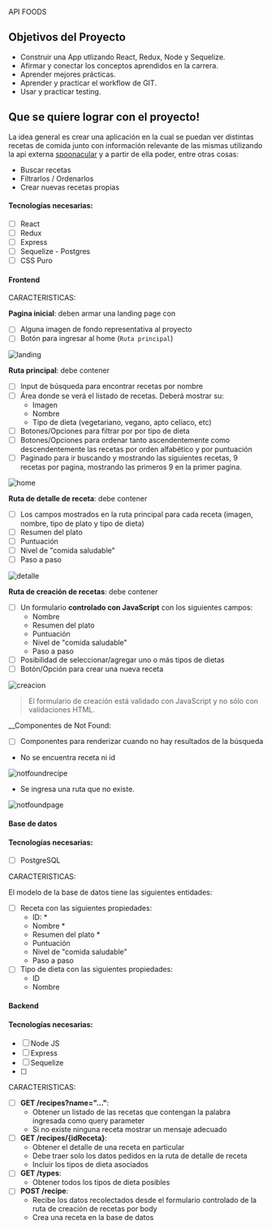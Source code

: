 API FOODS

## Objetivos del Proyecto

- Construir una App utlizando React, Redux, Node y Sequelize.
- Afirmar y conectar los conceptos aprendidos en la carrera.
- Aprender mejores prácticas.
- Aprender y practicar el workflow de GIT.
- Usar y practicar testing.


 ## Que se quiere lograr con el proyecto!
 
La idea general es crear una aplicación en la cual se puedan ver distintas recetas de comida junto con información relevante de las mismas utilizando la api externa [spoonacular](https://spoonacular.com/food-api) y a partir de ella poder, entre otras cosas:

  - Buscar recetas
  - Filtrarlos / Ordenarlos
  - Crear nuevas recetas propias

#### Tecnologías necesarias:
- [ ] React
- [ ] Redux
- [ ] Express
- [ ] Sequelize - Postgres
- [ ] CSS Puro

#### Frontend

CARACTERISTICAS:

__Pagina inicial__: deben armar una landing page con
- [ ] Alguna imagen de fondo representativa al proyecto
- [ ] Botón para ingresar al home (`Ruta principal`)

![landing](https://user-images.githubusercontent.com/82724532/177237789-be316c08-447c-4d62-a436-24d0b5edbef6.jpg)

__Ruta principal__: debe contener
- [ ] Input de búsqueda para encontrar recetas por nombre
- [ ] Área donde se verá el listado de recetas. Deberá mostrar su:
  - Imagen
  - Nombre
  - Tipo de dieta (vegetariano, vegano, apto celíaco, etc)
- [ ] Botones/Opciones para filtrar por por tipo de dieta
- [ ] Botones/Opciones para ordenar tanto ascendentemente como descendentemente las recetas por orden alfabético y por puntuación
- [ ] Paginado para ir buscando y mostrando las siguientes recetas, 9 recetas por pagina, mostrando las primeros 9 en la primer pagina.

![home](https://user-images.githubusercontent.com/82724532/177238394-fa5978d7-0465-4977-a09f-16db25de14e3.jpg)


__Ruta de detalle de receta__: debe contener
- [ ] Los campos mostrados en la ruta principal para cada receta (imagen, nombre, tipo de plato y tipo de dieta)
- [ ] Resumen del plato
- [ ] Puntuación
- [ ] Nivel de "comida saludable"
- [ ] Paso a paso

![detalle](https://user-images.githubusercontent.com/82724532/177237856-b44175e7-168c-44f9-92e2-9513c093f2e8.jpg)

__Ruta de creación de recetas__: debe contener
- [ ] Un formulario __controlado con JavaScript__ con los siguientes campos:
  - Nombre
  - Resumen del plato
  - Puntuación
  - Nivel de "comida saludable"
  - Paso a paso
- [ ] Posibilidad de seleccionar/agregar uno o más tipos de dietas
- [ ] Botón/Opción para crear una nueva receta

![creacion](https://user-images.githubusercontent.com/82724532/177237964-e8085e9f-6160-43d4-bce2-f5f48a24db1b.jpg)

> El formulario de creación está validado con JavaScript y no sólo con validaciones HTML. 

__Componentes de Not Found:
 - [ ] Componentes para renderizar cuando no hay resultados de la búsqueda
 - No se encuentra receta ni id

![notfoundrecipe](https://user-images.githubusercontent.com/82724532/177237983-7a57856e-bdb4-4c0b-a658-237d8b5f0a01.jpg)

- Se ingresa una ruta que no existe.

![notfoundpage](https://user-images.githubusercontent.com/82724532/177238001-56b68fb0-11ad-4407-bf33-9888686a4ba5.jpg)

#### Base de datos

#### Tecnologías necesarias:

- [ ] PostgreSQL

CARACTERISTICAS:

El modelo de la base de datos tiene las siguientes entidades:

- [ ] Receta con las siguientes propiedades:
  - ID: *
  - Nombre *
  - Resumen del plato *
  - Puntuación
  - Nivel de "comida saludable"
  - Paso a paso
- [ ] Tipo de dieta con las siguientes propiedades:
  - ID
  - Nombre

#### Backend

#### Tecnologías necesarias:
- [ ] Node JS
- [ ] Express
- [ ] Sequelize
- [ ] 

CARACTERISTICAS:

- [ ] __GET /recipes?name="..."__:
  - Obtener un listado de las recetas que contengan la palabra ingresada como query parameter
  - Si no existe ninguna receta mostrar un mensaje adecuado
- [ ] __GET /recipes/{idReceta}__:
  - Obtener el detalle de una receta en particular
  - Debe traer solo los datos pedidos en la ruta de detalle de receta
  - Incluir los tipos de dieta asociados
- [ ] __GET /types__:
  - Obtener todos los tipos de dieta posibles
- [ ] __POST /recipe__:
  - Recibe los datos recolectados desde el formulario controlado de la ruta de creación de recetas por body
  - Crea una receta en la base de datos
